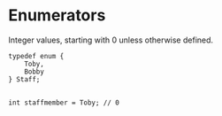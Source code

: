 # Enumerators

Integer values, starting with 0 unless otherwise defined.

    typedef enum {
    	Toby,
    	Bobby
    } Staff;


    int staffmember = Toby; // 0
